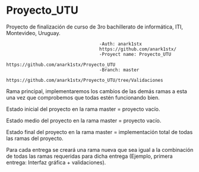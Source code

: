 # Proyecto_UTU
Proyecto de finalización de curso de 3ro bachillerato de informática, ITI, Montevideo, Uruguay.

                                       -Auth: anark1stx
                                       https://github.com/anark1stx/
                                       -Proyect name: Proyecto_UTU
                                       https://github.com/anark1stx/Proyecto_UTU
                                       -Branch: master
                                       https://github.com/anark1stx/Proyecto_UTU/tree/Validaciones

Rama principal, implementaremos los cambios de las demás ramas a esta una vez que comprobemos que todas estén funcionando bien.

Estado inicial del proyecto en la rama master = proyecto vacío.

Estado medio del proyecto en la rama master = proyecto vacío.

Estado final del proyecto en la rama master = implementación total de todas las ramas del proyecto.

Para cada entrega se creará una rama nueva que sea igual a la combinación de todas las ramas requeridas para dicha entrega (Ejemplo, primera entrega: Interfaz gráfica + validaciones).
